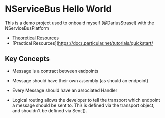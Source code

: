 # NServiceBus Hello World

This is a demo project used to onboard myself (@DariusStrasel) with the NServiceBusPlatform

- [Theoretical Resources](https://app.pluralsight.com/player?course=microservices-nservicebus6-scaling-applications)
- [Practical Resources](https://docs.particular.net/tutorials/quickstart/

## Key Concepts
- Message is a contract between endpoints
- Message should have their own assembly (as should an endpoint)
- Every Message should have an associated Handler<MessageType>

- Logical routing allows the developer to tell the transport which endpoint a message should be sent to. This is defined via the transport object, and shouldn't be defined via Send().
